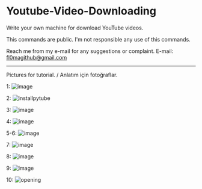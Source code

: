 # Youtube-Video-Downloading
Write your own machine for download YouTube videos.

This commands are public. I'm not responsible any use of this commands. 

Reach me from my e-mail for any suggestions or complaint. E-mail: fl0magithub@gmail.com

------------------------------------------------------------

Pictures for tutorial. / Anlatım için fotoğraflar.

1: 
![image](https://user-images.githubusercontent.com/118469792/202741728-762a2c61-a9ed-4a7b-af64-7f8c68e029b1.png)

2:
![installpytube](https://user-images.githubusercontent.com/118469792/202741048-f0d75777-8dbf-4571-88c6-d92b3d531167.png)

3:
![image](https://user-images.githubusercontent.com/118469792/202742022-ef1486c6-3d61-4c3a-a4d6-40fcf528befb.png)

4:
![image](https://user-images.githubusercontent.com/118469792/202742191-9ebadc64-d066-431f-be00-2e609db25a2f.png)

5-6:
![image](https://user-images.githubusercontent.com/118469792/202742582-a62cc65f-fc32-4425-80cf-d0e92343b23b.png)

7:
![image](https://user-images.githubusercontent.com/118469792/202743120-37e40240-d1fa-4d32-8e39-7f095aae67bc.png)

8:
![image](https://user-images.githubusercontent.com/118469792/202743530-d6178d63-5c5f-49ad-b19e-91075f0e07bf.png)

9:
![image](https://user-images.githubusercontent.com/118469792/202743679-e6c60ef8-0e94-4257-94a5-50083af0cb08.png)

10:
![opening](https://user-images.githubusercontent.com/118469792/202744098-263614cc-ef33-4483-aa59-06a6c639c739.png)


